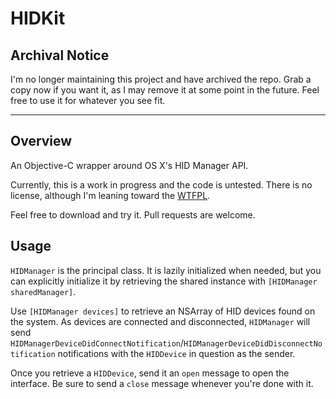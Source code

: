 HIDKit
======

## Archival Notice
I'm no longer maintaining this project and have archived the repo. Grab a copy now if you want it, as I may remove it at some point in the future. Feel free to use it for whatever you see fit.

---

## Overview

An Objective-C wrapper around OS X's HID Manager API.

Currently, this is a work in progress and the code is untested. There is no license, although I'm
leaning toward the [WTFPL](http://www.wtfpl.net/txt/copying/ "Do What The Fuck You Want To Public License").

Feel free to download and try it. Pull requests are welcome.

## Usage

`HIDManager` is the principal class. It is lazily initialized when needed, but you can explicitly initialize it by retrieving the shared instance with `[HIDManager sharedManager]`.

Use `[HIDManager devices]` to retrieve an NSArray of HID devices found on the system. As devices are connected and disconnected, `HIDManager` will send `HIDManagerDeviceDidConnectNotification`/`HIDManagerDeviceDidDisconnectNotification` notifications with the `HIDDevice` in question as the sender.

Once you retrieve a `HIDDevice`, send it an `open` message to open the interface. Be sure to send a `close` message whenever you're done with it.
